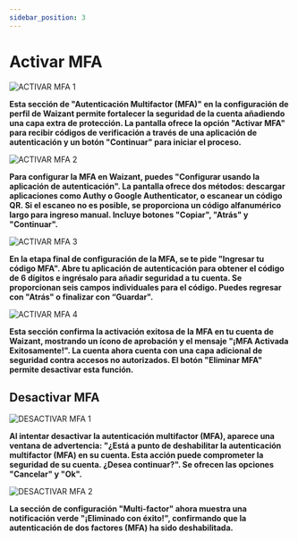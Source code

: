 ```yaml
---
sidebar_position: 3
---
```


# Activar MFA

![ACTIVAR MFA 1](/img/store-usuario/mfa-active-1.png)

**Esta sección de "Autenticación Multifactor (MFA)" en la configuración de perfil de Waizant permite fortalecer la seguridad de la cuenta añadiendo una capa extra de protección. La pantalla ofrece la opción "Activar MFA" para recibir códigos de verificación a través de una aplicación de autenticación y un botón "Continuar" para iniciar el proceso.**

![ACTIVAR MFA 2](/img/store-usuario/mfa-active-2.png)

**Para configurar la MFA en Waizant, puedes "Configurar usando la aplicación de autenticación". La pantalla ofrece dos métodos: descargar aplicaciones como Authy o Google Authenticator, o escanear un código QR. Si el escaneo no es posible, se proporciona un código alfanumérico largo para ingreso manual. Incluye botones "Copiar", "Atrás" y "Continuar".**

![ACTIVAR MFA 3](/img/store-usuario/mfa-active-2.png)

**En la etapa final de configuración de la MFA, se te pide "Ingresar tu código MFA". Abre tu aplicación de autenticación para obtener el código de 6 dígitos e ingrésalo para añadir seguridad a tu cuenta. Se proporcionan seis campos individuales para el código. Puedes regresar con "Atrás" o finalizar con “Guardar".**

![ACTIVAR MFA 4](/img/store-usuario/mfa-disable-1.png)

**Esta sección confirma la activación exitosa de la MFA en tu cuenta de Waizant, mostrando un ícono de aprobación y el mensaje "¡MFA Activada Exitosamente!". La cuenta ahora cuenta con una capa adicional de seguridad contra accesos no autorizados. El botón "Eliminar MFA" permite desactivar esta función.**

## Desactivar MFA

![DESACTIVAR MFA 1](/img/store-usuario/mfa-disable-1.png)

**Al intentar desactivar la autenticación multifactor (MFA), aparece una ventana de advertencia: "¿Está a punto de deshabilitar la autenticación multifactor (MFA) en su cuenta. Esta acción puede comprometer la seguridad de su cuenta. ¿Desea continuar?". Se ofrecen las opciones "Cancelar" y "Ok".**

![DESACTIVAR MFA 2](/img/store-usuario/mfa-disable-2.png)

**La sección de configuración "Multi-factor" ahora muestra una notificación verde "¡Eliminado con éxito!", confirmando que la autenticación de dos factores (MFA) ha sido deshabilitada.**
